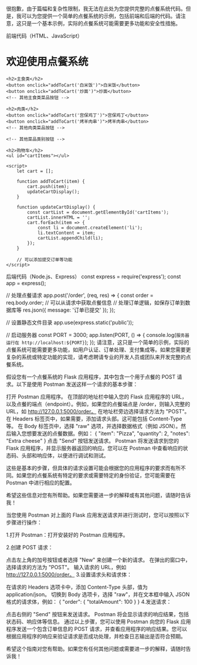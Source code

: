 很抱歉，由于篇幅和复杂性限制，我无法在此处为您提供完整的点餐系统代码。但是，我可以为您提供一个简单的点餐系统的示例，包括前端和后端的代码。请注意，这只是一个基本示例，实际的点餐系统可能需要更多功能和安全性措施。

前端代码（HTML、JavaScript）
<!DOCTYPE html>
<html lang="en">
<head>
    <meta charset="UTF-8">
    <meta http-equiv="X-UA-Compatible" content="IE=edge">
    <meta name="viewport" content="width=device-width, initial-scale=1.0">
    <title>点餐系统</title>
</head>
<body>
    <h1>欢迎使用点餐系统</h1>
    
    <h2>主食类</h2>
    <button onclick="addToCart('白米饭')">白米饭</button>
    <button onclick="addToCart('炒面')">炒面</button>
    <!-- 其他主食类菜品按钮 -->

    <h2>肉类</h2>
    <button onclick="addToCart('宫保鸡丁')">宫保鸡丁</button>
    <button onclick="addToCart('烤羊肉串')">烤羊肉串</button>
    <!-- 其他肉类菜品按钮 -->

    <!-- 其他菜品类别按钮 -->

    <h2>购物车</h2>
    <ul id="cartItems"></ul>

    <script>
        let cart = [];

        function addToCart(item) {
            cart.push(item);
            updateCartDisplay();
        }

        function updateCartDisplay() {
            const cartList = document.getElementById('cartItems');
            cartList.innerHTML = '';
            cart.forEach(item => {
                const li = document.createElement('li');
                li.textContent = item;
                cartList.appendChild(li);
            });
        }

        // 可以添加提交订单等功能
    </script>
</body>
</html>
后端代码（Node.js、Express）
const express = require('express');
const app = express();

// 处理点餐请求
app.post('/order', (req, res) => {
    const order = req.body.order; // 可以从请求中获取点餐信息
    // 处理订单逻辑，如保存订单到数据库等
    res.json({ message: '订单已提交' });
});

// 设置静态文件目录
app.use(express.static('public'));

// 启动服务器
const PORT = 3000;
app.listen(PORT, () => {
    console.log(`服务器运行在 http://localhost:${PORT}`);
});
请注意，这只是一个简单的示例，实际的点餐系统可能需要更多功能，如用户认证、订单处理、支付集成等。如果您需要更复杂的系统或特定功能的实现，请考虑聘请专业的开发人员或团队来开发完整的点餐系统。


假设您有一个点餐系统的 Flask 应用程序，其中包含一个用于点餐的 POST 请求。以下是使用 Postman 发送这样一个请求的基本步骤：

打开 Postman 应用程序。
在顶部的地址栏中输入您的 Flask 应用程序的 URL，以及点餐的端点（endpoint）。例如，如果您的点餐端点是 /order，则输入完整的 URL，如 http://127.0.0.1:5000/order。
在地址栏旁边选择请求方法为 "POST"。
在 Headers 标签页中，如果需要，添加请求头部。这可能包括 Content-Type 等。
在 Body 标签页中，选择 "raw" 选项，并选择数据格式（例如 JSON）。然后输入您想要发送的点餐数据。例如：
{
    "item": "Pizza",
    "quantity": 2,
    "notes": "Extra cheese"
}
点击 "Send" 按钮发送请求。
Postman 将发送请求到您的 Flask 应用程序，并显示服务器返回的响应。您可以在 Postman 中查看响应的状态码、头部和响应体，以便进行调试和测试。

这些是基本的步骤，但具体的请求设置可能会根据您的应用程序的要求而有所不同。如果您的点餐系统有特定的要求或需要特定的身份验证，您可能需要在 Postman 中进行相应的配置。

希望这些信息对您有所帮助。如果您需要进一步的解释或有其他问题，请随时告诉我！

当您使用 Postman 对上面的 Flask 应用发送请求并进行测试时，您可以按照以下步骤进行操作：

1.打开 Postman：打开安装好的 Postman 应用程序。

2.创建 POST 请求：

点击左上角的加号按钮或者选择 "New" 来创建一个新的请求。
在弹出的窗口中，选择请求的方法为 "POST"。
输入请求的 URL，例如 http://127.0.0.1:5000/order。
3.设置请求头和请求体：

在请求的 Headers 选项卡中，添加 Content-Type 头部，值为 application/json。
切换到 Body 选项卡，选择 "raw"，并在文本框中输入 JSON 格式的请求体，例如：
{
    "order": {
        "totalAmount": 100
    }
}
4.发送请求：

点击右侧的 "Send" 按钮来发送请求。
Postman 将会显示请求的响应结果，包括状态码、响应体等信息。
通过以上步骤，您可以使用 Postman 向您的 Flask 应用程序发送一个包含订单信息的 POST 请求，并查看应用程序的响应结果。您可以根据应用程序的响应来验证请求是否成功处理，并检查日志输出是否符合预期。

希望这个指南对您有帮助。如果您有任何其他问题或需要进一步的解释，请随时告诉我！